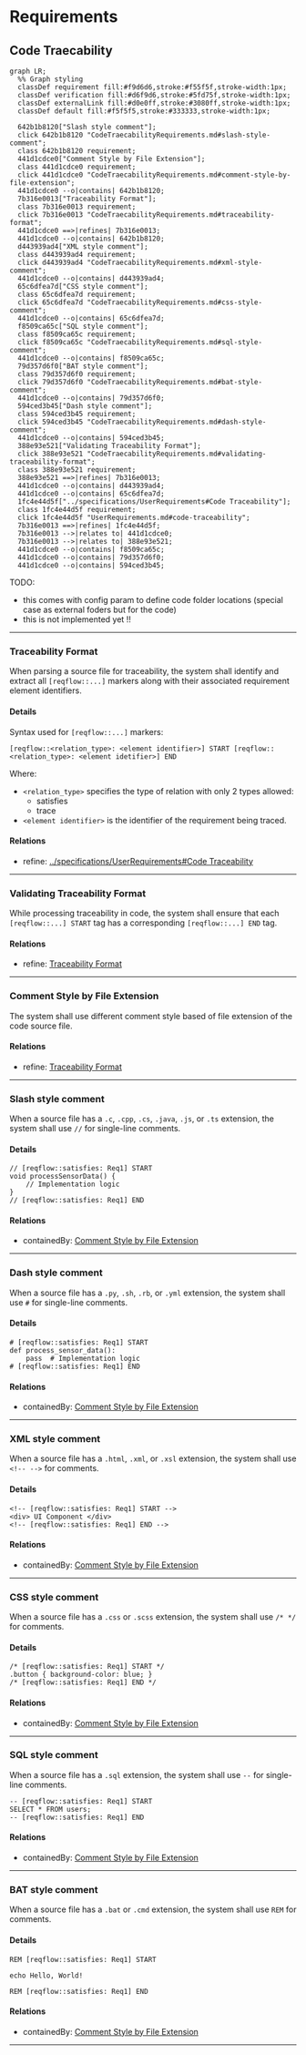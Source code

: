 # Requirements

## Code Traecability
```mermaid
graph LR;
  %% Graph styling
  classDef requirement fill:#f9d6d6,stroke:#f55f5f,stroke-width:1px;
  classDef verification fill:#d6f9d6,stroke:#5fd75f,stroke-width:1px;
  classDef externalLink fill:#d0e0ff,stroke:#3080ff,stroke-width:1px;
  classDef default fill:#f5f5f5,stroke:#333333,stroke-width:1px;

  642b1b8120["Slash style comment"];
  click 642b1b8120 "CodeTraecabilityRequirements.md#slash-style-comment";
  class 642b1b8120 requirement;
  441d1cdce0["Comment Style by File Extension"];
  class 441d1cdce0 requirement;
  click 441d1cdce0 "CodeTraecabilityRequirements.md#comment-style-by-file-extension";
  441d1cdce0 --o|contains| 642b1b8120;
  7b316e0013["Traceability Format"];
  class 7b316e0013 requirement;
  click 7b316e0013 "CodeTraecabilityRequirements.md#traceability-format";
  441d1cdce0 ==>|refines| 7b316e0013;
  441d1cdce0 --o|contains| 642b1b8120;
  d443939ad4["XML style comment"];
  class d443939ad4 requirement;
  click d443939ad4 "CodeTraecabilityRequirements.md#xml-style-comment";
  441d1cdce0 --o|contains| d443939ad4;
  65c6dfea7d["CSS style comment"];
  class 65c6dfea7d requirement;
  click 65c6dfea7d "CodeTraecabilityRequirements.md#css-style-comment";
  441d1cdce0 --o|contains| 65c6dfea7d;
  f8509ca65c["SQL style comment"];
  class f8509ca65c requirement;
  click f8509ca65c "CodeTraecabilityRequirements.md#sql-style-comment";
  441d1cdce0 --o|contains| f8509ca65c;
  79d357d6f0["BAT style comment"];
  class 79d357d6f0 requirement;
  click 79d357d6f0 "CodeTraecabilityRequirements.md#bat-style-comment";
  441d1cdce0 --o|contains| 79d357d6f0;
  594ced3b45["Dash style comment"];
  class 594ced3b45 requirement;
  click 594ced3b45 "CodeTraecabilityRequirements.md#dash-style-comment";
  441d1cdce0 --o|contains| 594ced3b45;
  388e93e521["Validating Traceability Format"];
  click 388e93e521 "CodeTraecabilityRequirements.md#validating-traceability-format";
  class 388e93e521 requirement;
  388e93e521 ==>|refines| 7b316e0013;
  441d1cdce0 --o|contains| d443939ad4;
  441d1cdce0 --o|contains| 65c6dfea7d;
  1fc4e44d5f["../specifications/UserRequirements#Code Traceability"];
  class 1fc4e44d5f requirement;
  click 1fc4e44d5f "UserRequirements.md#code-traceability";
  7b316e0013 ==>|refines| 1fc4e44d5f;
  7b316e0013 -->|relates to| 441d1cdce0;
  7b316e0013 -->|relates to| 388e93e521;
  441d1cdce0 --o|contains| f8509ca65c;
  441d1cdce0 --o|contains| 79d357d6f0;
  441d1cdce0 --o|contains| 594ced3b45;
```
TODO:
 * this comes with config param to define code folder locations (special case as external foders but for the code) 
 * this is not implemented yet !!

---

### Traceability Format

When parsing a source file for traceability, the system shall identify and extract all `[reqflow::...]` markers along with their associated requirement element identifiers.

#### Details

Syntax used for `[reqflow::...]` markers:

```
[reqflow::<relation_type>: <element identifier>] START [reqflow::<relation_type>: <element idetifier>] END

```

Where:
- `<relation_type>` specifies the type of relation with only 2 types allowed:
  * satisfies
  * trace
- `<element identifier>` is the identifier of the requirement being traced.

#### Relations
  * refine: [../specifications/UserRequirements#Code Traceability](../specifications/UserRequirements.md#code-traceability)

---

### Validating Traceability Format


While processing traceability in code, the system shall ensure that each `[reqflow::...] START` tag has a corresponding `[reqflow::...] END` tag.

#### Relations
  * refine: [Traceability Format](#traceability-format)

---

### Comment Style by File Extension




The system shall use different comment style based of file extension of the code source file.

#### Relations
  * refine: [Traceability Format](#traceability-format)

---

### Slash style comment

When a source file has a `.c`, `.cpp`, `.cs`, `.java`, `.js`, or `.ts` extension, the system shall use `//` for single-line comments.

#### Details

```
// [reqflow::satisfies: Req1] START
void processSensorData() {
    // Implementation logic
}
// [reqflow::satisfies: Req1] END
```

#### Relations
  * containedBy: [Comment Style by File Extension](#comment-style-by-file-extension)

---

### Dash style comment

When a source file has a `.py`, `.sh`, `.rb`, or `.yml` extension, the system shall use `#` for single-line comments.

#### Details

```
# [reqflow::satisfies: Req1] START
def process_sensor_data():
    pass  # Implementation logic
# [reqflow::satisfies: Req1] END
```

#### Relations
  * containedBy: [Comment Style by File Extension](#comment-style-by-file-extension)

---

### XML style comment

When a source file has a `.html`, `.xml`, or `.xsl` extension, the system shall use `<!-- -->` for comments.

#### Details

```
<!-- [reqflow::satisfies: Req1] START -->
<div> UI Component </div>
<!-- [reqflow::satisfies: Req1] END -->

```

#### Relations
  * containedBy: [Comment Style by File Extension](#comment-style-by-file-extension)

---

### CSS style comment

When a source file has a `.css` or `.scss` extension, the system shall use `/* */` for comments.

#### Details

```
/* [reqflow::satisfies: Req1] START */
.button { background-color: blue; }
/* [reqflow::satisfies: Req1] END */
```

#### Relations
  * containedBy: [Comment Style by File Extension](#comment-style-by-file-extension)

---

### SQL style comment

When a source file has a `.sql` extension, the system shall use `--` for single-line comments.

```
-- [reqflow::satisfies: Req1] START
SELECT * FROM users;
-- [reqflow::satisfies: Req1] END
```

#### Relations
  * containedBy: [Comment Style by File Extension](#comment-style-by-file-extension)

---

### BAT style comment

When a source file has a `.bat` or `.cmd` extension, the system shall use `REM` for comments.

#### Details

```
REM [reqflow::satisfies: Req1] START

echo Hello, World!

REM [reqflow::satisfies: Req1] END

```

#### Relations
  * containedBy: [Comment Style by File Extension](#comment-style-by-file-extension)

---